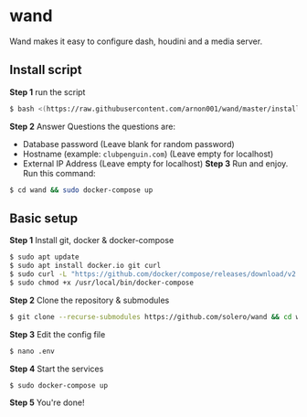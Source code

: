# wand

Wand makes it easy to configure dash, houdini and a media server.

## Install script
**Step 1** run the script
```bash
$ bash <(https://raw.githubusercontent.com/arnon001/wand/master/install.sh)
```
**Step 2** Answer Questions
the questions are:
* Database password (Leave blank for random password)
* Hostname (example: `clubpenguin.com`) (Leave empty for localhost)
* External IP Address (Leave empty for localhost)
**Step 3** Run and enjoy.
Run this command:
```bash
$ cd wand && sudo docker-compose up
```
## Basic setup

**Step 1** Install git, docker & docker-compose

```bash
$ sudo apt update
$ sudo apt install docker.io git curl
$ sudo curl -L "https://github.com/docker/compose/releases/download/v2.20.3/docker-compose-$(uname -s)-$(uname -m)" -o /usr/local/bin/docker-compose
$ sudo chmod +x /usr/local/bin/docker-compose
```

**Step 2** Clone the repository & submodules
```bash
$ git clone --recurse-submodules https://github.com/solero/wand && cd wand
```

**Step 3** Edit the config file
```bash
$ nano .env
```

**Step 4** Start the services
```bash
$ sudo docker-compose up
```

**Step 5** You're done!
